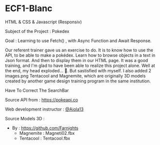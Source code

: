 # ECF1-Blanc

HTML & CSS & Javascript (Responsiv)

Subject of the Project : Pokedex

Goal : Learning to use Fetch() , with Async Function and Await Response.


Our referent trainer gave us an exercise to do. It is to know how to use the API, to be able to make a pokédex. Learn how to browse objects in a text in Json format. And then to display them in our HTML page. It was a good training, and I'm glad to have been able to realize this project alone. Well at the end, my head exploded... 🤕. But sastisfied with myself.
I also added 2 images.png Tentacool and Magnemite, which are originally 3D models created by another game design training program in the same institution.

Have To Correct The SearchBar

Source API from : https://pokeapi.co 

Web development instructor : [@Aiola13](https://github.com/Aiola13)

Source Models 3D : 
- By : https://github.com/Farnights
    - Magnemite : Magneti02.fbx
    - Tentacool : Tentacool.fbx
